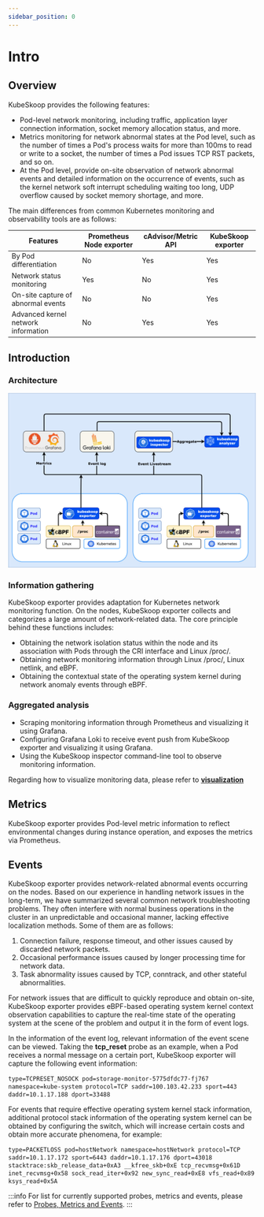 ```yaml
---
sidebar_position: 0
---
```


# Intro

## Overview

KubeSkoop provides the following features:

- Pod-level network monitoring, including traffic, application layer connection information, socket memory allocation status, and more.
- Metrics monitoring for network abnormal states at the Pod level, such as the number of times a Pod's process waits for more than 100ms to read or write to a socket, the number of times a Pod issues TCP RST packets, and so on.
- At the Pod level, provide on-site observation of network abnormal events and detailed information on the occurrence of events, such as the kernel network soft interrupt scheduling waiting too long, UDP overflow caused by socket memory shortage, and more.

The main differences from common Kubernetes monitoring and observability tools are as follows:

| Features                            | Prometheus Node exporter | cAdvisor/Metric API | KubeSkoop exporter |
|-------------------------------------|--------------------------|---------------------|--------------------|
| By Pod differentiation              | No                       | Yes                 | Yes                |
| Network status monitoring           | Yes                      | No                  | Yes                |
| On-site capture of abnormal events  | No                       | No                  | Yes                |
| Advanced kernel network information | No                       | Yes                 | Yes                |

## Introduction

### Architecture

![kubeskoop-exporter-structure](/img/kubeskoop-arch.jpg)

### Information gathering

KubeSkoop exporter provides adaptation for Kubernetes network monitoring function. On the nodes, KubeSkoop exporter collects and categorizes a large amount of network-related data. The core principle behind these functions includes:

- Obtaining the network isolation status within the node and its association with Pods through the CRI interface and Linux /proc/.
- Obtaining network monitoring information through Linux /proc/, Linux netlink, and eBPF.
- Obtaining the contextual state of the operating system kernel during network anomaly events through eBPF.

### Aggregated analysis

- Scraping monitoring information through Prometheus and visualizing it using Grafana.
- Configuring Grafana Loki to receive event push from KubeSkoop exporter and visualizing it using Grafana.
- Using the KubeSkoop inspector command-line tool to observe monitoring information.

Regarding how to visualize monitoring data, please refer to **[visualization](visualization.md)**

## Metrics

KubeSkoop exporter provides Pod-level metric information to reflect environmental changes during instance operation,
and exposes the metrics via Prometheus.

## Events

KubeSkoop exporter provides network-related abnormal events occurring on the nodes. Based on our experience in handling network issues in the long-term, we have summarized several common network troubleshooting problems. They often interfere with normal business operations in the cluster in an unpredictable and occasional manner, lacking effective localization methods. Some of them are as follows:

1. Connection failure, response timeout, and other issues caused by discarded network packets.
2. Occasional performance issues caused by longer processing time for network data.
3. Task abnormality issues caused by TCP, conntrack, and other stateful abnormalities.

For network issues that are difficult to quickly reproduce and obtain on-site, KubeSkoop exporter provides eBPF-based operating system kernel context observation capabilities to capture the real-time state of the operating system at the scene of the problem and output it in the form of event logs.

In the information of the event log, relevant information of the event scene can be viewed. Taking the **tcp_reset** probe as an example, when a Pod receives a normal message on a certain port, KubeSkoop exporter will capture the following event information:

```text
type=TCPRESET_NOSOCK pod=storage-monitor-5775dfdc77-fj767 namespace=kube-system protocol=TCP saddr=100.103.42.233 sport=443 daddr=10.1.17.188 dport=33488
```

For events that require effective operating system kernel stack information, additional protocol stack information of the operating system kernel can be obtained by configuring the switch, which will increase certain costs and obtain more accurate phenomena, for example:

```text
type=PACKETLOSS pod=hostNetwork namespace=hostNetwork protocol=TCP saddr=10.1.17.172 sport=6443 daddr=10.1.17.176 dport=43018  stacktrace:skb_release_data+0xA3 __kfree_skb+0xE tcp_recvmsg+0x61D inet_recvmsg+0x58 sock_read_iter+0x92 new_sync_read+0xE8 vfs_read+0x89 ksys_read+0x5A
```

:::info
For list for currently supported probes, metrics and events, please refer to [Probes, Metrics and Events](../../reference/monitoring/probes-metrics-events.md).
:::
